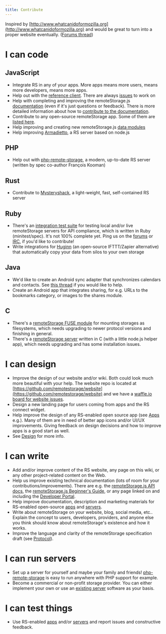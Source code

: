 ```yaml
---
title: Contribute
---
```


Inspired by [http://www.whatcanidoformozilla.org](http://www.whatcanidoformozilla.org) and would be great to turn into a proper website eventually. ([Forums thread](https://community.remotestorage.io/t/what-can-i-do-for-remotestorage/246))

# I can code

## JavaScript

* Integrate RS in any of your apps. More apps means more users, means more developers, means more apps.
* Help out with the [reference client](https://github.com/remotestorage/remotestorage.js/). There are always [issues](https://github.com/remotestorage/remotestorage.js/issues) to work on
* Help with completing and improving the remoteStorage.js [documentation](http://remotestoragejs.readthedocs.io/en/latest/) (even if it's just questions or feedback). There is more detailed information about how to [contribute to the documentation](http://remotestoragejs.readthedocs.io/en/latest/contributing/docs.html).
* Contribute to any open-source remoteStorage app. Some of them are [listed here](/Apps "Apps").
* Help improving and creating new remoteStorage.js [data modules](https://github.com/remotestorage/modules)
* Help improving [Armadietto](https://github.com/remotestorage/armadietto/), a RS server based on node.js

## PHP

* Help out with [php-remote-storage](https://github.com/fkooman/php-remote-storage), a modern, up-to-date RS server (written by spec co-author François Kooman)

## Rust

* Contribute to [Mysteryshack](https://github.com/untitaker/mysteryshack), a light-weight, fast, self-contained RS server

## Ruby

* There's an [integration test suite](https://github.com/remotestorage/api-test-suite) for testing local and/or live remoteStorage servers for API compliance, which is written in Ruby (minitest/spec). It's not 100% complete yet. Ping us on the [forums](https://community.remotestorage.io/) or [IRC](https://kiwiirc.com/client/irc.freenode.net/#remotestorage), if you'd like to contribute!
* Write integrations for [Huginn](https://github.com/huginn/huginn) (an open-source IFTTT/Zapier alternative) that automatically copy your data from silos to your own storage

## Java

* We'd like to create an Android sync adapter that synchronizes calendars and contacts. See [this thread](https://community.remotestorage.io/t/synchronization-with-carddav-caldav/307/4) if you would like to help.
* Create an Android app that integrates sharing, for e.g. URLs to the bookmarks category, or images to the shares module.

## C

* There's a [remoteStorage FUSE module](https://github.com/remotestorage/fuse) for mounting storages as filesystems, which needs upgrading to newer protocol versions and finishing in general.
* There's a [remoteStorage server](https://github.com/remotestorage/rs-serve) written in C (with a little node.js helper app), which needs upgrading and has some installation issues.

# I can design

* Improve the design of our website and/or wiki. Both could look much more beautiful with your help. The website repo is located at [https://github.com/remotestorage/website](https://github.com/remotestorage/website) and we have a [waffle.io board for website issues](https://waffle.io/remotestorage/website).
* Design a new landing page for users coming from apps and the RS connect widget.
* Help improve the design of any RS-enabled open source app (see [Apps](/Apps "Apps") e.g.). Many of them are in need of better app icons and/or UI/UX improvements. Giving feedback on design decisions and how to improve apps is a good start as well.
* See [Design](/Design "Design") for more info.

# I can write

* Add and/or improve content of the RS website, any page on this wiki, or any other project-related content on the Web.
* Help us improve existing technical documentation (lots of room for your contributions/improvements). There are e.g. the [remoteStorage.js API docs](http://remotestoragejs.readthedocs.io/en/latest/), the [remoteStorage.js Beginner's Guide](/RemoteStorage.js:Beginners%27_Guide "RemoteStorage.js:Beginners' Guide"), or any page linked on and including the [Developer Portal](/Developer_Portal "Developer Portal").
* Help improve documentation, description and marketing materials for RS-enabled open-source [apps](/Apps "Apps") and [servers](/Servers "Servers").
* Write about remoteStorage on your website, blog, social media, etc.. Explain the concept to users, developers, providers, and anyone else you think should know about remoteStorage's existence and how it works.
* Improve the language and clarity of the remoteStorage specification draft (see [Protocol](/Protocol "Protocol")).

# I can run servers

* Set up a server for yourself and maybe your family and friends! [php-remote-storage](https://github.com/fkooman/php-remote-storage) is easy to run anywhere with PHP support for example.
* Become a commercial or non-profit storage provider. You can either implement your own or use an [existing server](/Servers "Servers") software as your basis.

# I can test things

* Use RS-enabled [apps](/Apps "Apps") and/or [servers](/Servers "Servers") and report issues and constructive feedback.

